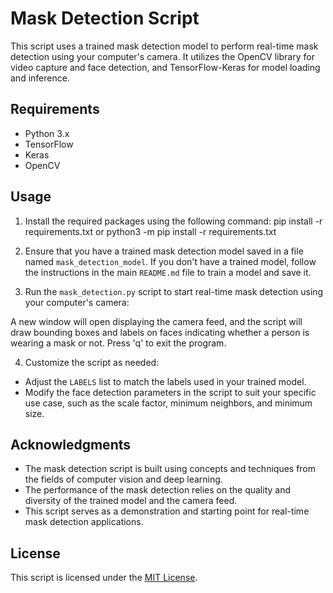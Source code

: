 # Mask Detection Script

This script uses a trained mask detection model to perform real-time mask detection using your computer's camera. It utilizes the OpenCV library for video capture and face detection, and TensorFlow-Keras for model loading and inference.

## Requirements

- Python 3.x
- TensorFlow
- Keras
- OpenCV

## Usage

1. Install the required packages using the following command:
           pip install -r requirements.txt or python3 -m pip install -r requirements.txt

2. Ensure that you have a trained mask detection model saved in a file named `mask_detection_model`. If you don't have a trained model, follow the instructions in the main `README.md` file to train a model and save it.

3. Run the `mask_detection.py` script to start real-time mask detection using your computer's camera:


A new window will open displaying the camera feed, and the script will draw bounding boxes and labels on faces indicating whether a person is wearing a mask or not. Press 'q' to exit the program.

4. Customize the script as needed:
- Adjust the `LABELS` list to match the labels used in your trained model.
- Modify the face detection parameters in the script to suit your specific use case, such as the scale factor, minimum neighbors, and minimum size.

## Acknowledgments

- The mask detection script is built using concepts and techniques from the fields of computer vision and deep learning.
- The performance of the mask detection relies on the quality and diversity of the trained model and the camera feed.
- This script serves as a demonstration and starting point for real-time mask detection applications.

## License

This script is licensed under the [MIT License](LICENSE).
